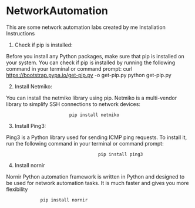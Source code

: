 # NetworkAutomation
This are some network automation labs created by me
Installation Instructions



1.	Check if pip is installed:

Before you install any Python packages, make sure that pip is installed on your system. You can check if pip is installed by running the following command in your terminal or command prompt:
curl https://bootstrap.pypa.io/get-pip.py -o get-pip.py
python get-pip.py

2.	Install Netmiko:

You can install the netmiko library using pip. Netmiko is a multi-vendor library to simplify SSH connections to network devices:

			                pip install netmiko


3.	Install Ping3: 

Ping3 is a Python library used for sending ICMP ping requests. To install it, run the following command in your terminal or command prompt:

                                       pip install ping3
4.	Install nornir

Nornir Python automation framework is written in Python and designed to be used for network automation tasks. It is much faster and gives you more flexibility

  		         pip install nornir





